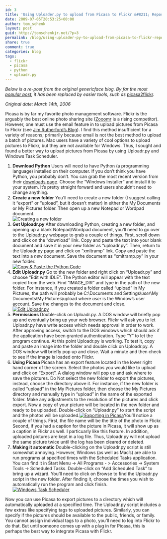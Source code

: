 ```yaml
---
id: 3
title: 'Using Uploader.py to upload from Picasa to Flickr &#8211; Repost'
date: 2009-07-05T20:53:25+00:00
author: tom_schenk
layout: post
guid: http://tomschenkjr.net/?p=3
permalink: /blog/using-uploader-py-to-upload-from-picasa-to-flickr-repost/
share: true
comment: true
categories: blog 
tags:
  - flickr
  - picasa
  - python
  - uploadr.py
---
```

<em>Below is a re-post from the original genericface blog. By far the most <a href="http://lifehacker.com/software/digital-photos/automatically-upload-pictures-to-flickr-with-picasa-164076.php">popular post</a>, it has been replaced by easier tools, such as </em><a href="http://picasa2flickr.sourceforge.net/">picasa2flickr</a>.

<em>Original date: March 14th, 2006</em>

Picasa is by far my favorite photo management software. Flickr is the arguably the best online photo sharing site (<a href="http://www.zooomr.com/">Zooomr</a> is a rising competitor). However, one must use the email feature in to upload pictures from Picasa to Flickr (see <a href="http://www.digitalmediaminute.com/article/1299/gmail-picasa-and-flickr">Jim Rutherford’s Blog</a>). I find this method insufficient for a variety of reasons; primarily because email is not the best method to upload a batch of pictures. Mac users have a variety of cool options to upload pictures to Flickr, but they are not available for Windows. Thus, I sought and found a better way to upload pictures from Picasa by using Uploadr.py and Windows Task Scheduler.
<ol>
	<li><strong>Download Python</strong> Users will need to have Python (a programming language) installed on their computer. If you don’t think you have Python, you probably don’t. You can grab the most recent version from their <a href="http://www.python.org/download/" target="_blank">downloads page</a>. Choose the “Windows Installer” and install it to your system. It’s pretty straight forward and users shouldn’t need to change anything.</li>
	<li><strong>Create a new folder</strong> You’ll need to create a new folder (I suggest calling it “export” or “upload”, but it doesn’t matter) in either the My Documents or My Pictures folder. Then open up a new Notepad or Wordpad document.</li>
<img src="http://web.archive.org/web/20060411025323/http://i81.photobucket.com/albums/j234/genericface/mypictures-31406.png" alt="Creating a new folder" />
	<li><strong>Get Uploadr.py</strong> After downloading Python, creating a new folder, and opening up a blank Notepad/Wordpad document, you’ll need to go over to the <a href="http://berserk.org/uploadr/">Uploadr.py</a> webpage to grab a couple of things. First, scroll down and click on the “download” link. Copy and paste the text into your blank document and save it in your new folder as “uploadr.py”. Then, return to the Uploadr.py page and click on “xmltramp” link. Copy and paste the text into a <em>new</em> document. Save the document as “xmltramp.py” in your new folder.</li>
<a title="Copy &amp; Paste the Python Code" rel="lightbox" href="http://web.archive.org/web/20060411025323/http://i81.photobucket.com/albums/j234/genericface/uploadrpysource-31406.png"><img src="http://web.archive.org/web/20060411025323/http://i81.photobucket.com/albums/j234/genericface/thumbs/uploadrpysource-31406.png" alt="Copy &amp; Paste the Python Code" /></a>
	<li><strong>Edit Uploadr.py</strong> Go to the new folder and right click on “Uploadr.py” and choose “Edit with IDLE”. The Python editor will appear with the text copied from the web. Find “IMAGE_DIR” and type in the path of the new folder. For instance, if you created a folder called “upload” in My Pictures, the path will probably be C:\Documents and Settings\<em>user</em>\My Documents\My Pictures\upload where <em>user</em> is the Window’s user account. Save the changes to the document and close.</li>
<a title="Edit Uploadr.py" rel="lightbox" href="http://web.archive.org/web/20060411025323/http://i81.photobucket.com/albums/j234/genericface/uploadridle-31406.png"><img src="http://web.archive.org/web/20060411025323/http://i81.photobucket.com/albums/j234/genericface/thumbs/e638b132.png" alt="Edit Uploadr.py" /></a>
	<li><strong>Permissions</strong> Double-click on Uploadr.py. A DOS window will briefly pop up and eventually bring up your web browser. Flickr will ask you to let Uploadr.py have write access which needs approval in order to work. After approving access, switch to the DOS windows which should ask if the application have been granted authentication. Type “Y” to let the program continue. At this point Uploadr.py is working. To test it, copy and paste an image into the folder and double click on Uploadr.py. A DOS window will briefly pop up and close. Wait a minute and then check to see if the image is loaded onto Flickr.</li>
	<li><strong>Using Picasa</strong> Picasa has an export feature located in the lower right hand corner of the screen. Select the photos you would like to upload and click on “Export”. A dialog window will pop up and ask where to save the pictures. Do Not select the new folder to export the pictures, instead, choose the directory above it. For instance, if the new folder is called “upload” in the My Pictures folder, then choose the My Pictures directory and manually type in “upload” in the name of the exported folder. Make any adjustments to the resolution of the pictures and click export. Now a copy of your picture will be located in the new folder and ready to be uploaded. Double-click on “Uploadr.py” to start the script and the photos will be uploaded.<a title="Exporting in Picasa" rel="lightbox" href="http://web.archive.org/web/20060411025323/http://i81.photobucket.com/albums/j234/genericface/picasa-31406.png"><img src="http://web.archive.org/web/20060411025323/http://i81.photobucket.com/albums/j234/genericface/thumbs/9dd026fd.png" alt="Exporting in Picasa" /></a>You’ll notice a couple of things. First, the file name will be the title of the photo in Flickr. Second, if you had a caption for the
picture in Picasa, it will show up as a caption in Flickr as well. I particuarly like this feature. In addition, uploaded pictures are kept in a log file. Thus, Uploadr.py will not upload the same picture twice until the log has been cleared or deleted.</li>
	<li><strong>Making it automatic</strong> Double-clicking on the Uploadr.py script is still somewhat annoying. However, Windows (as well as Mac’s) are able to run programs at specified times with the Scheduled Tasks application. You can find it in Start Menu -&gt; All Programs - &gt; Accessories -&gt; System Tools -&gt; Scheduled Tasks. Double-click on “Add Scheduled Task” to bring up a wizard. You’ll need to click on Browse to find the Uploadr.py script in the new folder. After finding it, choose the times you wish to automatically run the program and click finish.</li>
<a title="Windows Task Scheduler" rel="lightbox" href="http://web.archive.org/web/20060411025323/http://i81.photobucket.com/albums/j234/genericface/scheduledtasks-31406.png"><img src="http://web.archive.org/web/20060411025323/http://i81.photobucket.com/albums/j234/genericface/thumbs/cfcff888.png" alt="Windows Task Scheduler" /></a></ol>
Now you can use Picasa to export pictures to a directory which will automatically uploaded at a specified time. The Uploadr.py script includes a few extras like specifying tags to uploaded pictures. Similarly, you can specify if the pictures should be available to the public, friends, or family. You cannot assign individual tags to a photo, you’ll need to log into Flickr to do that. But until someone comes up with a plug in for Picasa, this is perhaps the best way to integrate Picasa with Flickr.